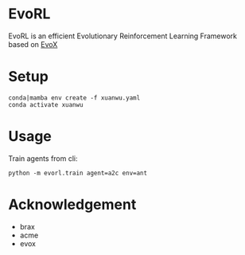 # EvoRL
EvoRL is an efficient Evolutionary Reinforcement Learning Framework based on [EvoX](https://github.com/EMI-Group/evox)


# Setup
```
conda|mamba env create -f xuanwu.yaml
conda activate xuanwu
```

# Usage

Train agents from cli:
```shell
python -m evorl.train agent=a2c env=ant
```

# Acknowledgement

- brax
- acme
- evox
